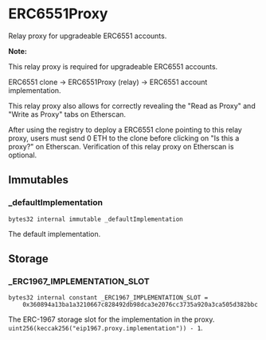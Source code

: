 # ERC6551Proxy

Relay proxy for upgradeable ERC6551 accounts.


<b>Note:</b>

This relay proxy is required for upgradeable ERC6551 accounts.

ERC6551 clone -> ERC6551Proxy (relay) -> ERC6551 account implementation.

This relay proxy also allows for correctly revealing the
"Read as Proxy" and "Write as Proxy" tabs on Etherscan.

After using the registry to deploy a ERC6551 clone pointing to this relay proxy,
users must send 0 ETH to the clone before clicking on "Is this a proxy?" on Etherscan.
Verification of this relay proxy on Etherscan is optional.



<!-- customintro:start --><!-- customintro:end -->

## Immutables

### _defaultImplementation

```solidity
bytes32 internal immutable _defaultImplementation
```

The default implementation.

## Storage

### _ERC1967_IMPLEMENTATION_SLOT

```solidity
bytes32 internal constant _ERC1967_IMPLEMENTATION_SLOT =
    0x360894a13ba1a3210667c828492db98dca3e2076cc3735a920a3ca505d382bbc
```

The ERC-1967 storage slot for the implementation in the proxy.   
`uint256(keccak256("eip1967.proxy.implementation")) - 1`.